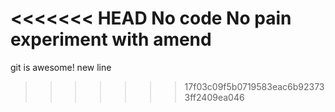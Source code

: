 <<<<<<< HEAD
No code No pain
experiment with amend
=======
git is awesome!
new line
>>>>>>> 17f03c09f5b0719583eac6b923733ff2409ea046
